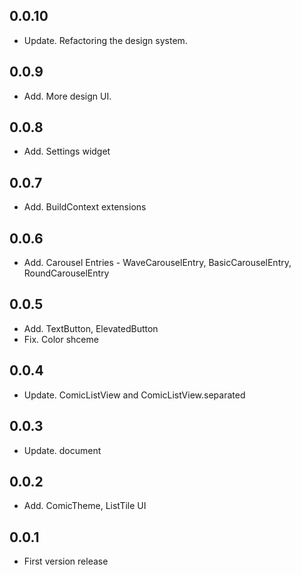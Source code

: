 ## 0.0.10

* Update. Refactoring the design system.


## 0.0.9

* Add. More design UI.


## 0.0.8

* Add. Settings widget

## 0.0.7

* Add. BuildContext extensions

## 0.0.6

* Add. Carousel Entries - WaveCarouselEntry, BasicCarouselEntry, RoundCarouselEntry

## 0.0.5

* Add. TextButton, ElevatedButton
* Fix. Color shceme

## 0.0.4

* Update. ComicListView and ComicListView.separated

## 0.0.3

* Update. document

## 0.0.2

* Add. ComicTheme, ListTile UI

## 0.0.1

* First version release



